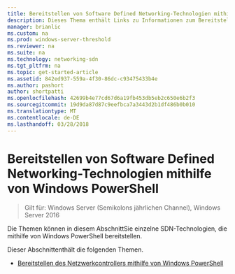 ```yaml
---
title: Bereitstellen von Software Defined Networking-Technologien mithilfe von Windows PowerShell
description: Dieses Thema enthält Links zu Informationen zum Bereitstellen der einzelner SDN-Technologies, die mithilfe von Windows PowerShell.
manager: brianlic
ms.custom: na
ms.prod: windows-server-threshold
ms.reviewer: na
ms.suite: na
ms.technology: networking-sdn
ms.tgt_pltfrm: na
ms.topic: get-started-article
ms.assetid: 842ed937-559a-4f30-86dc-c93475433b4e
ms.author: pashort
author: shortpatti
ms.openlocfilehash: 42699b4e77cd67d6a19fb453db5eb2c650e6b2f3
ms.sourcegitcommit: 19d9da87d87c9eefbca7a3443d2b1df486b0b010
ms.translationtype: MT
ms.contentlocale: de-DE
ms.lasthandoff: 03/28/2018
---
```

# <a name="deploy-software-defined-network-technologies-using-windows-powershell"></a>Bereitstellen von Software Defined Networking-Technologien mithilfe von Windows PowerShell

>Gilt für: Windows Server (Semikolons jährlichen Channel), Windows Server 2016

Die Themen können in diesem AbschnittSie einzelne SDN-Technologien, die mithilfe von Windows PowerShell bereitstellen.  
  
Dieser Abschnittenthält die folgenden Themen.  
  
-   [Bereitstellen des Netzwerkcontrollers mithilfe von Windows PowerShell](Deploy-Network-Controller-using-Windows-PowerShell.md)  
  
 
  


